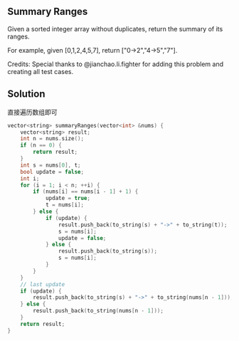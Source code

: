## Summary Ranges

Given a sorted integer array without duplicates, return the summary of its ranges.

For example, given [0,1,2,4,5,7], return ["0->2","4->5","7"].

Credits:
Special thanks to @jianchao.li.fighter for adding this problem and creating all test cases.

## Solution

直接遍历数组即可

```cpp
vector<string> summaryRanges(vector<int> &nums) {
	vector<string> result;
	int n = nums.size();
	if (n == 0) {
		return result;
	}
	int s = nums[0], t;
	bool update = false;
	int i;
	for (i = 1; i < n; ++i) {
		if (nums[i] == nums[i - 1] + 1) {
			update = true;
			t = nums[i];
		} else {
			if (update) {
				result.push_back(to_string(s) + "->" + to_string(t));
				s = nums[i];
				update = false;
			} else {
				result.push_back(to_string(s));
				s = nums[i];
			}
		}
	}
	// last update
	if (update) {
		result.push_back(to_string(s) + "->" + to_string(nums[n - 1]));
	} else {
		result.push_back(to_string(nums[n - 1]));
	}
	return result;
}
```
